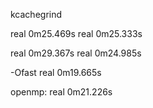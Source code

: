 kcachegrind

real	0m25.469s
real	0m25.333s

real	0m29.367s
real	0m24.985s

-Ofast
real	0m19.665s

openmp:
real	0m21.226s
